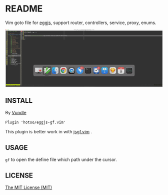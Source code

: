 # README

Vim goto file for [eggjs](https://github.com/eggjs), support router, controllers, service, proxy, enums.

![screenshot](./assets/screenshot.gif)

## INSTALL

By [Vundle](https://github.com/VundleVim/Vundle.vim)

```viml
Plugin 'hotoo/eggjs-gf.vim'
```

This plugin is better work in with [jsgf.vim](https://github.com/hotoo/jsgf.vim) .

## USAGE

`gf` to open the define file which path under the cursor.

## LICENSE

[The MIT License (MIT)](https://hotoo.mit-license.org/)
